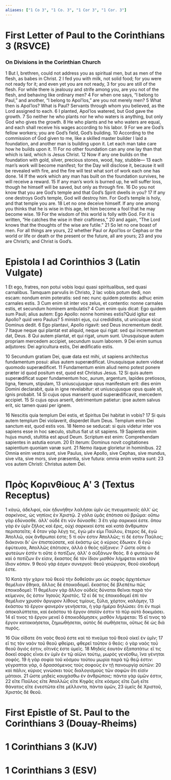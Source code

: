 ```yaml
---
aliases: ["1 Co 3", "1 Co. 3", "1 Cor 3", "1 Cor. 3"]
---
```



# First Letter of Paul to the Corinthians 3 (RSVCE)

### On Divisions in the Corinthian Church
1 But I, brethren, could not address you as spiritual men, but as men of the flesh, as babes in Christ.
2 I fed you with milk, not solid food; for you were not ready for it; and even yet you are not ready,
3 for you are still of the flesh. For while there is jealousy and strife among you, are you not of the flesh, and behaving like ordinary men?
4 For when one says, “I belong to Paul,” and another, “I belong to Apolʹlos,” are you not merely men?
5 What then is Apolʹlos? What is Paul? Servants through whom you believed, as the Lord assigned to each.
6 I planted, Apolʹlos watered, but God gave the growth.
7 So neither he who plants nor he who waters is anything, but only God who gives the growth.
8 He who plants and he who waters are equal, and each shall receive his wages according to his labor.
9 For we are God’s fellow workers; you are God’s field, God’s building.
10 According to the commission of God given to me, like a skilled master builder I laid a foundation, and another man is building upon it. Let each man take care how he builds upon it.
11 For no other foundation can any one lay than that which is laid, which is Jesus Christ.
12 Now if any one builds on the foundation with gold, silver, precious stones, wood, hay, stubble—
13 each man’s work will become manifest; for the Day will disclose it, because it will be revealed with fire, and the fire will test what sort of work each one has done.
14 If the work which any man has built on the foundation survives, he will receive a reward.
15 If any man’s work is burned up, he will suffer loss, though he himself will be saved, but only as through fire.
16 Do you not know that you are God’s temple and that God’s Spirit dwells in you?
17 If any one destroys God’s temple, God will destroy him. For God’s temple is holy, and that temple you are.
18 Let no one deceive himself. If any one among you thinks that he is wise in this age, let him become a fool that he may become wise.
19 For the wisdom of this world is folly with God. For it is written, “He catches the wise in their craftiness,”
20 and again, “The Lord knows that the thoughts of the wise are futile.”
21 So let no one boast of men. For all things are yours,
22 whether Paul or Apolʹlos or Cephas or the world or life or death or the present or the future, all are yours;
23 and you are Christ’s; and Christ is God’s.


# Epistola I ad Corinthios 3 (Latin Vulgate)

1 Et ego, fratres, non potui vobis loqui quasi spiritualibus, sed quasi carnalibus. Tamquam parvulis in Christo,
2 lac vobis potum dedi, non escam: nondum enim poteratis: sed nec nunc quidem potestis: adhuc enim carnales estis.
3 Cum enim sit inter vos zelus, et contentio: nonne carnales estis, et secundum hominem ambulatis?
4 Cum enim quis dicat: Ego quidem sum Pauli; alius autem: Ego Apollo: nonne homines estis?Quid igitur est Apollo? quid vero Paulus?
5 ministri ejus, cui credidistis, ut unicuique sicut Dominus dedit.
6 Ego plantavi, Apollo rigavit: sed Deus incrementum dedit.
7 Itaque neque qui plantat est aliquid, neque qui rigat: sed qui incrementum dat, Deus.
8 Qui autem plantat, et qui rigat, unum sunt. Unusquisque autem propriam mercedem accipiet, secundum suum laborem.
9 Dei enim sumus adjutores: Dei agricultura estis, Dei ædificatio estis.

10 Secundum gratiam Dei, quæ data est mihi, ut sapiens architectus fundamentum posui: alius autem superædificat. Unusquisque autem videat quomodo superædificet.
11 Fundamentum enim aliud nemo potest ponere præter id quod positum est, quod est Christus Jesus.
12 Si quis autem superædificat super fundamentum hoc, aurum, argentum, lapides pretiosos, ligna, fœnum, stipulam,
13 uniuscujusque opus manifestum erit: dies enim Domini declarabit, quia in igne revelabitur: et uniuscujusque opus quale sit, ignis probabit.
14 Si cujus opus manserit quod superædificavit, mercedem accipiet.
15 Si cujus opus arserit, detrimentum patietur: ipse autem salvus erit, sic tamen quasi per ignem.

16 Nescitis quia templum Dei estis, et Spiritus Dei habitat in vobis?
17 Si quis autem templum Dei violaverit, disperdet illum Deus. Templum enim Dei sanctum est, quod estis vos.
18 Nemo se seducat: si quis videtur inter vos sapiens esse in hoc sæculo, stultus fiat ut sit sapiens.
19 Sapientia enim hujus mundi, stultitia est apud Deum. Scriptum est enim: Comprehendam sapientes in astutia eorum.
20 Et iterum: Dominus novit cogitationes sapientium quoniam vanæ sunt.
21 Nemo itaque glorietur in hominibus.
22 Omnia enim vestra sunt, sive Paulus, sive Apollo, sive Cephas, sive mundus, sive vita, sive mors, sive præsentia, sive futura: omnia enim vestra sunt:
23 vos autem Christi: Christus autem Dei.


# Πρὸς Κορινθίους Αʹ 3 (Textus Receptus)

1 κἀγώ, ἀδελφοί, οὐκ ἠδυνήθην λαλῆσαι ὑμῖν ὡς πνευματικοῖς ἀλλ' ὡς σαρκίνοις, ὡς νηπίοις ἐν Χριστῷ.
2 γάλα ὑμᾶς ἐπότισα οὐ βρῶμα: οὔπω γὰρ ἐδύνασθε. ἀλλ' οὐδὲ ἔτι νῦν δύνασθε:
3 ἔτι γὰρ σαρκικοί ἐστε. ὅπου γὰρ ἐν ὑμῖν ζῆλος καὶ ἔρις, οὐχὶ σαρκικοί ἐστε καὶ κατὰ ἄνθρωπον περιπατεῖτε;
4 ὅταν γὰρ λέγῃ τις, ἐγὼ μέν εἰμι Παύλου, ἕτερος δέ, ἐγὼ Ἀπολλῶ, οὐκ ἄνθρωποί ἐστε;
5 τί οὖν ἐστιν Ἀπολλῶς; τί δέ ἐστιν Παῦλος; διάκονοι δι' ὧν ἐπιστεύσατε, καὶ ἑκάστῳ ὡς ὁ κύριος ἔδωκεν.
6 ἐγὼ ἐφύτευσα, Ἀπολλῶς ἐπότισεν, ἀλλὰ ὁ θεὸς ηὔξανεν:
7 ὥστε οὔτε ὁ φυτεύων ἐστίν τι οὔτε ὁ ποτίζων, ἀλλ' ὁ αὐξάνων θεός.
8 ὁ φυτεύων δὲ καὶ ὁ ποτίζων ἕν εἰσιν, ἕκαστος δὲ τὸν ἴδιον μισθὸν λήμψεται κατὰ τὸν ἴδιον κόπον.
9 θεοῦ γάρ ἐσμεν συνεργοί: θεοῦ γεώργιον, θεοῦ οἰκοδομή ἐστε.

10 Κατὰ τὴν χάριν τοῦ θεοῦ τὴν δοθεῖσάν μοι ὡς σοφὸς ἀρχιτέκτων θεμέλιον ἔθηκα, ἄλλος δὲ ἐποικοδομεῖ. ἕκαστος δὲ βλεπέτω πῶς ἐποικοδομεῖ:
11 θεμέλιον γὰρ ἄλλον οὐδεὶς δύναται θεῖναι παρὰ τὸν κείμενον, ὅς ἐστιν Ἰησοῦς Χριστός.
12 εἰ δέ τις ἐποικοδομεῖ ἐπὶ τὸν θεμέλιον χρυσόν ἄργυρον λίθους τιμίους, ξύλα, χόρτον, καλάμην,
13 ἑκάστου τὸ ἔργον φανερὸν γενήσεται, ἡ γὰρ ἡμέρα δηλώσει: ὅτι ἐν πυρὶ ἀποκαλύπτεται, καὶ ἑκάστου τὸ ἔργον ὁποῖόν ἐστιν τὸ πῦρ αὐτὸ δοκιμάσει.
14 εἴ τινος τὸ ἔργον μενεῖ ὃ ἐποικοδόμησεν, μισθὸν λήμψεται:
15 εἴ τινος τὸ ἔργον κατακαήσεται, ζημιωθήσεται, αὐτὸς δὲ σωθήσεται, οὕτως δὲ ὡς διὰ πυρός.

16 Οὐκ οἴδατε ὅτι ναὸς θεοῦ ἐστε καὶ τὸ πνεῦμα τοῦ θεοῦ οἰκεῖ ἐν ὑμῖν;
17 εἴ τις τὸν ναὸν τοῦ θεοῦ φθείρει, φθερεῖ τοῦτον ὁ θεός: ὁ γὰρ ναὸς τοῦ θεοῦ ἅγιός ἐστιν, οἵτινές ἐστε ὑμεῖς.
18 Μηδεὶς ἑαυτὸν ἐξαπατάτω: εἴ τις δοκεῖ σοφὸς εἶναι ἐν ὑμῖν ἐν τῷ αἰῶνι τούτῳ, μωρὸς γενέσθω, ἵνα γένηται σοφός.
19 ἡ γὰρ σοφία τοῦ κόσμου τούτου μωρία παρὰ τῷ θεῷ ἐστιν: γέγραπται γάρ, ὁ δρασσόμενος τοὺς σοφοὺς ἐν τῇ πανουργίᾳ αὐτῶν:
20 καὶ πάλιν, κύριος γινώσκει τοὺς διαλογισμοὺς τῶν σοφῶν ὅτι εἰσὶν μάταιοι.
21 ὥστε μηδεὶς καυχάσθω ἐν ἀνθρώποις: πάντα γὰρ ὑμῶν ἐστιν,
22 εἴτε Παῦλος εἴτε Ἀπολλῶς εἴτε Κηφᾶς εἴτε κόσμος εἴτε ζωὴ εἴτε θάνατος εἴτε ἐνεστῶτα εἴτε μέλλοντα, πάντα ὑμῶν,
23 ὑμεῖς δὲ Χριστοῦ, Χριστὸς δὲ θεοῦ.


# First Epistle of St. Paul to the Corinthians 3 (Douay-Rheims)


# 1 Corinthians 3 (KJV)


# 1 Corinthians 3 (ESV)

